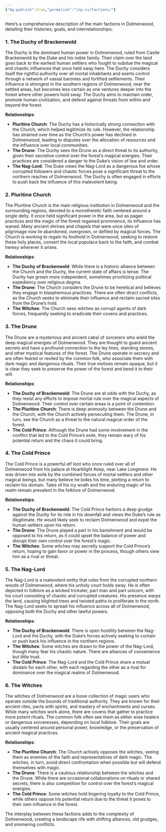 ```yaml
---
{"dg-publish":true,"permalink":"/np-cs/factions/"}
---
```




Here’s a comprehensive description of the main factions in Dolmenwood, detailing their histories, goals, and interrelationships:

### 1. The Duchy of Brackenwold  
The Duchy is the dominant human power in Dolmenwood, ruled from Castle Brackenwold by the Duke and his noble family. Their claim over the land goes back to the earliest human settlers who fought to subdue the magical and chaotic influences that once held sway here. The Duchy considers itself the rightful authority over all mortal inhabitants and exerts control through a network of vassal baronies and fortified settlements. Their influence is strongest in the southern regions of Dolmenwood, near the settled areas, but becomes less certain as one ventures deeper into the forest where other powers hold sway. The Duchy aims to maintain order, promote human civilization, and defend against threats from within and beyond the forest.  

**Relationships**:  
- **Pluritine Church**: The Duchy has a historically strong connection with the Church, which helped legitimize its rule. However, the relationship has strained over time as the Church’s power has declined in Dolmenwood, leading to disputes over the allocation of resources and the influence over local communities.  
- **The Drune**: The Duchy sees the Drune as a direct threat to its authority, given their secretive control over the forest’s magical energies. Their practices are considered a danger to the Duke’s vision of law and order.  
- **The Nag-Lord**: The Duke views the Nag-Lord as a dangerous foe whose corrupted followers and chaotic forces pose a significant threat to the northern reaches of Dolmenwood. The Duchy is often engaged in efforts to push back the influence of this malevolent being.  

### 2. Pluritine Church  
The Pluritine Church is the main religious institution in Dolmenwood and the surrounding regions, devoted to a monotheistic faith centered around a single deity. It once held significant power in the area, but as pagan practices and the magic of the forest regained prominence, its influence has waned. Many ancient shrines and chapels that were once sites of pilgrimage now lie abandoned, overgrown, or defiled by magical forces. The Church is working to regain its foothold in Dolmenwood, seeking to restore these holy places, convert the local populace back to the faith, and combat heresy wherever it arises.  

**Relationships**:  
- **The Duchy of Brackenwold**: While there is a historic alliance between the Church and the Duchy, the current state of affairs is tense. The Duchy has grown more independent, sometimes prioritizing political expediency over religious dogma.  
- **The Drune**: The Church considers the Drune to be heretical and believes they engage in blasphemous practices. There are often direct conflicts, as the Church seeks to eliminate their influence and reclaim sacred sites from the Drune’s hold.  
- **The Witches**: The Church sees witches as corrupt agents of dark forces, frequently seeking to eradicate their covens and practices.  

### 3. The Drune  
The Drune are a mysterious and ancient cabal of sorcerers who wield the deep magical energies of Dolmenwood. They are thought to guard ancient secrets and have a profound connection to the ley lines, standing stones, and other mystical features of the forest. The Drune operate in secrecy and are often feared or reviled by the common folk, who associate them with dark magic and dangerous rituals. Their true motives remain opaque, but it is clear they seek to preserve the power of the forest and bend it to their will.  

**Relationships**:  
- **The Duchy of Brackenwold**: The Drune are at odds with the Duchy, as they resist any efforts to impose mortal rule over the magical aspects of Dolmenwood. Their control over certain areas is a point of contention.  
- **The Pluritine Church**: There is deep animosity between the Drune and the Church, with the Church actively persecuting them. The Drune, in turn, see the Church as a threat to the natural magical order of the forest.  
- **The Cold Prince**: Although the Drune had some involvement in the conflict that led to the Cold Prince’s exile, they remain wary of his potential return and the chaos it could bring.  

### 4. The Cold Prince  
The Cold Prince is a powerful elf lord who once ruled over all of Dolmenwood from his palace at Hoarblight Keep, near Lake Longmere. He was driven into exile by the combined forces of mortal settlers and other magical beings, but many believe he bides his time, plotting a return to reclaim his domain. Tales of his icy wrath and the enduring magic of his realm remain prevalent in the folklore of Dolmenwood.  

**Relationships**:  
- **The Duchy of Brackenwold**: The Cold Prince harbors a deep grudge against the Duchy for its role in his downfall and views the Duke’s rule as illegitimate. He would likely seek to reclaim Dolmenwood and expel the human settlers upon his return.  
- **The Drune**: The Drune played a part in his banishment and would be opposed to his return, as it could upset the balance of power and disrupt their own control over the forest’s magic.  
- **The Witches**: Some witches may secretly support the Cold Prince’s return, hoping to gain favor or power in the process, though others view him as a rival or threat.  

### 5. The Nag-Lord  
The Nag-Lord is a malevolent entity that rules from the corrupted northern woods of Dolmenwood, where his unholy court holds sway. He is often depicted in folklore as a wicked trickster, part man and part unicorn, with his court consisting of chaotic and corrupted creatures. His presence warps the land, causing blighted trees and twisted paths to proliferate in the north. The Nag-Lord seeks to spread his influence across all of Dolmenwood, opposing both the Duchy and other lawful powers.  

**Relationships**:  
- **The Duchy of Brackenwold**: There is open hostility between the Nag-Lord and the Duchy, with the Duke’s forces actively seeking to contain or push back his influence in the northern regions.  
- **The Witches**: Some witches are drawn to the power of the Nag-Lord, though many fear his chaotic nature. There are alliances of convenience but little trust.  
- **The Cold Prince**: The Nag-Lord and the Cold Prince share a mutual disdain for each other, with each regarding the other as a rival for dominance over the magical realms of Dolmenwood.  

### 6. The Witches  
The witches of Dolmenwood are a loose collection of magic users who operate outside the bounds of traditional authority. They are known for their ancient rites, pacts with spirits, and mastery of enchantments and curses. While many witches work alone, there are covens that gather to practice more potent rituals. The common folk often see them as either wise healers or dangerous sorceresses, depending on local folklore. Their goals are usually centered around personal power, knowledge, or the preservation of ancient magical practices.  

**Relationships**:  
- **The Pluritine Church**: The Church actively opposes the witches, seeing them as enemies of the faith and representatives of dark magic. The witches, in turn, avoid direct confrontation when possible but will defend themselves with magic.  
- **The Drune**: There is a cautious relationship between the witches and the Drune. While there are occasional collaborations on rituals or shared secrets, there is also competition for control over the forest’s magical energies.  
- **The Cold Prince**: Some witches hold lingering loyalty to the Cold Prince, while others oppose his potential return due to the threat it poses to their own influence in the forest.  

The interplay between these factions adds to the complexity of Dolmenwood, creating a landscape rife with shifting alliances, old grudges, and simmering conflicts.